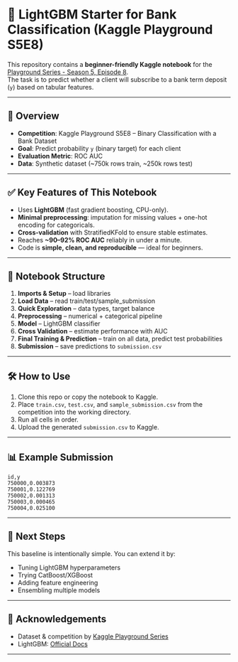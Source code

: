 # 🏦 LightGBM Starter for Bank Classification (Kaggle Playground S5E8)

This repository contains a **beginner-friendly Kaggle notebook** for the [Playground Series - Season 5, Episode 8](https://www.kaggle.com/competitions/playground-series-s5e8).  
The task is to predict whether a client will subscribe to a bank term deposit (`y`) based on tabular features.

---

## 🚀 Overview
- **Competition**: Kaggle Playground S5E8 – Binary Classification with a Bank Dataset  
- **Goal**: Predict probability `y` (binary target) for each client  
- **Evaluation Metric**: ROC AUC  
- **Data**: Synthetic dataset (~750k rows train, ~250k rows test)  

---

## ✅ Key Features of This Notebook
- Uses **LightGBM** (fast gradient boosting, CPU-only).
- **Minimal preprocessing**: imputation for missing values + one-hot encoding for categoricals.
- **Cross-validation** with StratifiedKFold to ensure stable estimates.
- Reaches **~90–92% ROC AUC** reliably in under a minute.
- Code is **simple, clean, and reproducible** — ideal for beginners.

---

## 📂 Notebook Structure
1. **Imports & Setup** – load libraries  
2. **Load Data** – read train/test/sample_submission  
3. **Quick Exploration** – data types, target balance  
4. **Preprocessing** – numerical + categorical pipeline  
5. **Model** – LightGBM classifier  
6. **Cross Validation** – estimate performance with AUC  
7. **Final Training & Prediction** – train on all data, predict test probabilities  
8. **Submission** – save predictions to `submission.csv`  

---

## 🛠️ How to Use
1. Clone this repo or copy the notebook to Kaggle.  
2. Place `train.csv`, `test.csv`, and `sample_submission.csv` from the competition into the working directory.  
3. Run all cells in order.  
4. Upload the generated `submission.csv` to Kaggle.  

---

## 📊 Example Submission

```csv
id,y
750000,0.003873
750001,0.122769
750002,0.001313
750003,0.000465
750004,0.025100

```


---

## 🌱 Next Steps
This baseline is intentionally simple. You can extend it by:
- Tuning LightGBM hyperparameters
- Trying CatBoost/XGBoost
- Adding feature engineering
- Ensembling multiple models  

---

## 🙌 Acknowledgements
- Dataset & competition by [Kaggle Playground Series](https://www.kaggle.com/competitions/playground-series-s5e8)  
- LightGBM: [Official Docs](https://lightgbm.readthedocs.io/)  

---
